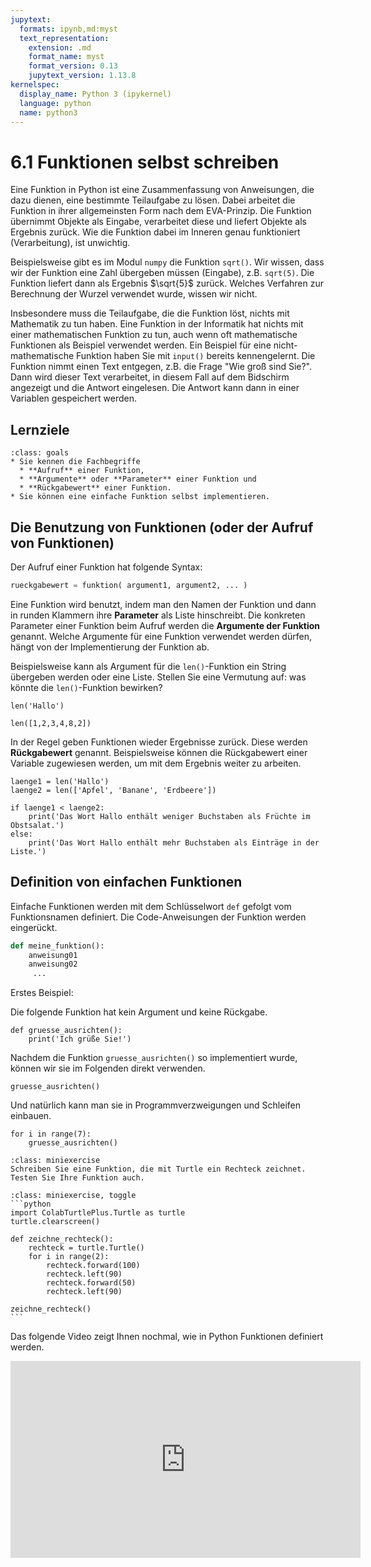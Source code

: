 ```yaml
---
jupytext:
  formats: ipynb,md:myst
  text_representation:
    extension: .md
    format_name: myst
    format_version: 0.13
    jupytext_version: 1.13.8
kernelspec:
  display_name: Python 3 (ipykernel)
  language: python
  name: python3
---
```


# 6.1 Funktionen selbst schreiben

Eine Funktion in Python ist eine Zusammenfassung von Anweisungen, die dazu
dienen, eine bestimmte Teilaufgabe zu lösen. Dabei arbeitet die Funktion in
ihrer allgemeinsten Form nach dem EVA-Prinzip. Die Funktion übernimmt Objekte
als Eingabe, verarbeitet diese und liefert Objekte als Ergebnis zurück. Wie die
Funktion dabei im Inneren genau funktioniert (Verarbeitung), ist unwichtig.

Beispielsweise gibt es im Modul `numpy` die Funktion `sqrt()`. Wir wissen, dass
wir der Funktion eine Zahl übergeben müssen (Eingabe), z.B. `sqrt(5)`. Die
Funktion liefert dann als Ergebnis $\sqrt{5}$ zurück. Welches Verfahren zur
Berechnung der Wurzel verwendet wurde, wissen wir nicht. 

Insbesondere muss die Teilaufgabe, die die Funktion löst, nichts mit Mathematik
zu tun haben. Eine Funktion in der Informatik hat nichts mit einer
mathematischen Funktion zu tun, auch wenn oft mathematische Funktionen als
Beispiel verwendet werden. Ein Beispiel für eine nicht-mathematische Funktion
haben Sie mit `input()` bereits kennengelernt. Die Funktion nimmt einen Text
entgegen, z.B. die Frage "Wie groß sind Sie?". Dann wird dieser Text
verarbeitet, in diesem Fall auf dem Bidschirm angezeigt und die Antwort
eingelesen. Die Antwort kann dann in einer Variablen gespeichert werden.

## Lernziele

```{admonition} Lernziele
:class: goals
* Sie kennen die Fachbegriffe 
  * **Aufruf** einer Funktion,
  * **Argumente** oder **Parameter** einer Funktion und
  * **Rückgabewert** einer Funktion.
* Sie können eine einfache Funktion selbst implementieren.
```

## Die Benutzung von Funktionen (oder der Aufruf von Funktionen)

Der Aufruf einer Funktion hat folgende Syntax:

```python
rueckgabewert = funktion( argument1, argument2, ... )
```

Eine Funktion wird benutzt, indem man den Namen der Funktion und dann in runden
Klammern ihre **Parameter** als Liste hinschreibt. Die konkreten Parameter einer
Funktion beim Aufruf werden die **Argumente der Funktion** genannt. Welche
Argumente für eine Funktion verwendet werden dürfen, hängt von der
Implementierung der Funktion ab.

Beispielsweise kann als Argument für die `len()`-Funktion ein String übergeben
werden oder eine Liste. Stellen Sie eine Vermutung auf: was könnte die
`len()`-Funktion bewirken?

```{code-cell} ipython3
len('Hallo')
```

```{code-cell} ipython3
len([1,2,3,4,8,2])
```

In der Regel geben Funktionen wieder Ergebnisse zurück. Diese werden
**Rückgabewert** genannt. Beispielsweise können die Rückgabewert einer Variable
zugewiesen werden, um mit dem Ergebnis weiter zu arbeiten.

```{code-cell} ipython3
laenge1 = len('Hallo')
laenge2 = len(['Apfel', 'Banane', 'Erdbeere'])

if laenge1 < laenge2:
    print('Das Wort Hallo enthält weniger Buchstaben als Früchte im Obstsalat.')
else:
    print('Das Wort Hallo enthält mehr Buchstaben als Einträge in der Liste.')
```

## Definition von einfachen Funktionen

Einfache Funktionen werden mit dem Schlüsselwort `def` gefolgt vom
Funktionsnamen definiert. Die Code-Anweisungen der Funktion werden eingerückt. 

```python
def meine_funktion():
    anweisung01
    anweisung02
     ...

```

Erstes Beispiel:

Die folgende Funktion hat kein Argument und keine Rückgabe.

```{code-cell} ipython3
def gruesse_ausrichten():
    print('Ich grüße Sie!')
```

Nachdem die Funktion `gruesse_ausrichten()` so implementiert wurde, können wir
sie im Folgenden direkt verwenden.

```{code-cell} ipython3
gruesse_ausrichten()
```

Und natürlich kann man sie in Programmverzweigungen und Schleifen einbauen.

```{code-cell} ipython3
for i in range(7):
    gruesse_ausrichten()
```

```{admonition} Mini-Übung
:class: miniexercise
Schreiben Sie eine Funktion, die mit Turtle ein Rechteck zeichnet. Testen Sie Ihre Funktion auch.
```
````{admonition} Lösung
:class: miniexercise, toggle
```python
import ColabTurtlePlus.Turtle as turtle
turtle.clearscreen()

def zeichne_rechteck():
    rechteck = turtle.Turtle()
    for i in range(2):
        rechteck.forward(100)
        rechteck.left(90)
        rechteck.forward(50)
        rechteck.left(90)
        
zeichne_rechteck()
```
````

Das folgende Video zeigt Ihnen nochmal, wie in Python Funktionen definiert
werden.

<iframe width="560" height="315" src="https://www.youtube.com/embed/LQCfN5HS9xI" title="YouTube video player" frameborder="0" allow="accelerometer; autoplay; clipboard-write; encrypted-media; gyroscope; picture-in-picture; web-share" allowfullscreen></iframe>


